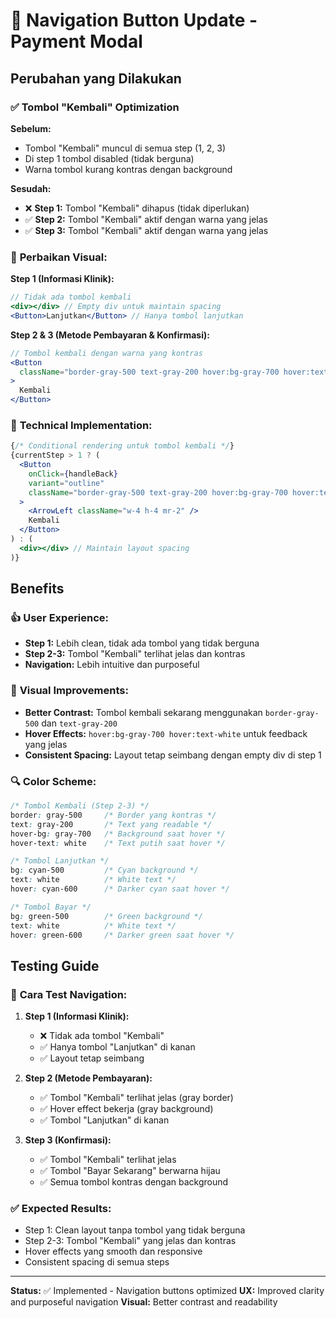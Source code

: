# 🔘 Navigation Button Update - Payment Modal

## Perubahan yang Dilakukan

### ✅ **Tombol "Kembali" Optimization**

**Sebelum:**
- Tombol "Kembali" muncul di semua step (1, 2, 3)
- Di step 1 tombol disabled (tidak berguna)
- Warna tombol kurang kontras dengan background

**Sesudah:**
- ❌ **Step 1:** Tombol "Kembali" dihapus (tidak diperlukan)
- ✅ **Step 2:** Tombol "Kembali" aktif dengan warna yang jelas
- ✅ **Step 3:** Tombol "Kembali" aktif dengan warna yang jelas

### 🎨 **Perbaikan Visual:**

**Step 1 (Informasi Klinik):**
```jsx
// Tidak ada tombol kembali
<div></div> // Empty div untuk maintain spacing
<Button>Lanjutkan</Button> // Hanya tombol lanjutkan
```

**Step 2 & 3 (Metode Pembayaran & Konfirmasi):**
```jsx
// Tombol kembali dengan warna yang kontras
<Button
  className="border-gray-500 text-gray-200 hover:bg-gray-700 hover:text-white"
>
  Kembali
</Button>
```

### 🔧 **Technical Implementation:**

```jsx
{/* Conditional rendering untuk tombol kembali */}
{currentStep > 1 ? (
  <Button
    onClick={handleBack}
    variant="outline"
    className="border-gray-500 text-gray-200 hover:bg-gray-700 hover:text-white px-6 py-2 transition-colors"
  >
    <ArrowLeft className="w-4 h-4 mr-2" />
    Kembali
  </Button>
) : (
  <div></div> // Maintain layout spacing
)}
```

## Benefits

### 👍 **User Experience:**
- **Step 1:** Lebih clean, tidak ada tombol yang tidak berguna
- **Step 2-3:** Tombol "Kembali" terlihat jelas dan kontras
- **Navigation:** Lebih intuitive dan purposeful

### 🎨 **Visual Improvements:**
- **Better Contrast:** Tombol kembali sekarang menggunakan `border-gray-500` dan `text-gray-200`
- **Hover Effects:** `hover:bg-gray-700 hover:text-white` untuk feedback yang jelas
- **Consistent Spacing:** Layout tetap seimbang dengan empty div di step 1

### 🔍 **Color Scheme:**
```css
/* Tombol Kembali (Step 2-3) */
border: gray-500     /* Border yang kontras */
text: gray-200       /* Text yang readable */
hover-bg: gray-700   /* Background saat hover */
hover-text: white    /* Text putih saat hover */

/* Tombol Lanjutkan */
bg: cyan-500         /* Cyan background */
text: white          /* White text */
hover: cyan-600      /* Darker cyan saat hover */

/* Tombol Bayar */
bg: green-500        /* Green background */
text: white          /* White text */
hover: green-600     /* Darker green saat hover */
```

## Testing Guide

### 🧪 **Cara Test Navigation:**

1. **Step 1 (Informasi Klinik):**
   - ❌ Tidak ada tombol "Kembali"
   - ✅ Hanya tombol "Lanjutkan" di kanan
   - ✅ Layout tetap seimbang

2. **Step 2 (Metode Pembayaran):**
   - ✅ Tombol "Kembali" terlihat jelas (gray border)
   - ✅ Hover effect bekerja (gray background)
   - ✅ Tombol "Lanjutkan" di kanan

3. **Step 3 (Konfirmasi):**
   - ✅ Tombol "Kembali" terlihat jelas
   - ✅ Tombol "Bayar Sekarang" berwarna hijau
   - ✅ Semua tombol kontras dengan background

### ✅ **Expected Results:**
- Step 1: Clean layout tanpa tombol yang tidak berguna
- Step 2-3: Tombol "Kembali" yang jelas dan kontras
- Hover effects yang smooth dan responsive
- Consistent spacing di semua steps

---

**Status:** ✅ Implemented - Navigation buttons optimized
**UX:** Improved clarity and purposeful navigation
**Visual:** Better contrast and readability
